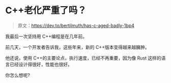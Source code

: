 # C++老化严重了吗？

> 原文：<https://dev.to/bertilmuth/has-c-aged-badly-1bp4>

我最后一次坚持用 C++编程是在几年前。

前几天，一个开发者告诉我，这些年来，新的 C++版本变得越来越臃肿。

他还说，使用 C++的主要论点，执行速度，已经不再重要，因为像 Rust 这样的语言已经设计得很好，性能也很好。

你怎么想呢?
